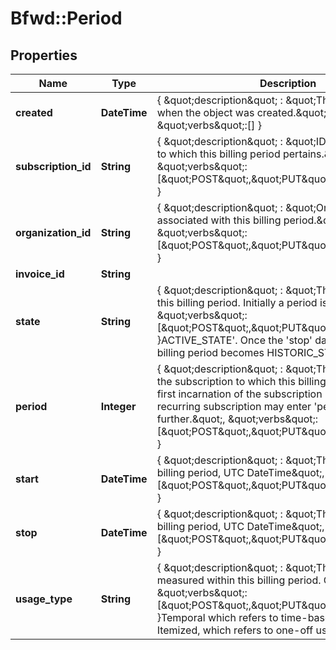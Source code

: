 # Bfwd::Period

## Properties
Name | Type | Description | Notes
------------ | ------------- | ------------- | -------------
**created** | **DateTime** | { \&quot;description\&quot; : \&quot;The UTC DateTime when the object was created.\&quot;, \&quot;verbs\&quot;:[] } | [optional] 
**subscription_id** | **String** | { \&quot;description\&quot; : \&quot;ID of the subscription to which this billing period pertains.\&quot;, \&quot;verbs\&quot;:[\&quot;POST\&quot;,\&quot;PUT\&quot;,\&quot;GET\&quot;] } | 
**organization_id** | **String** | { \&quot;description\&quot; : \&quot;Organization associated with this billing period.\&quot;, \&quot;verbs\&quot;:[\&quot;POST\&quot;,\&quot;PUT\&quot;,\&quot;GET\&quot;] } | 
**invoice_id** | **String** |  | [optional] 
**state** | **String** | { \&quot;description\&quot; : \&quot;The current state of this billing period. Initially a period is &#39;\&quot;, \&quot;verbs\&quot;:[\&quot;POST\&quot;,\&quot;PUT\&quot;,\&quot;GET\&quot;] }ACTIVE_STATE&#39;. Once the &#39;stop&#39; date is passed, the billing period becomes HISTORIC_STATE. | 
**period** | **Integer** | { \&quot;description\&quot; : \&quot;The incarnation of the subscription to which this billing period refers. The first incarnation of the subscription is in &#39;period 0&#39;. A recurring subscription may enter &#39;period 1&#39; and further.\&quot;, \&quot;verbs\&quot;:[\&quot;POST\&quot;,\&quot;PUT\&quot;,\&quot;GET\&quot;] } | 
**start** | **DateTime** | { \&quot;description\&quot; : \&quot;The start date of this billing period, UTC DateTime\&quot;, \&quot;verbs\&quot;:[\&quot;POST\&quot;,\&quot;PUT\&quot;,\&quot;GET\&quot;] } | 
**stop** | **DateTime** | { \&quot;description\&quot; : \&quot;The end date of this billing period, UTC DateTime\&quot;, \&quot;verbs\&quot;:[\&quot;POST\&quot;,\&quot;PUT\&quot;,\&quot;GET\&quot;] } | [optional] 
**usage_type** | **String** | { \&quot;description\&quot; : \&quot;The type of usage measured within this billing period. Options are &#39;\&quot;, \&quot;verbs\&quot;:[\&quot;POST\&quot;,\&quot;PUT\&quot;,\&quot;GET\&quot;] }Temporal which refers to time-based usage and Itemized, which refers to one-off usages. | 


